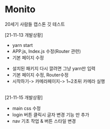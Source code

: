 # Monito

20세기 사람들 캡스톤
깃 테스트

[21-11-13 개발상황]

<ul>
<li>yarn start</li>
<li>APP.js, Index.js 수정(Router 관련)</li>
<li>기본 페이지 수정</li>
</ul>
<ul>
<li>설치된 패키지 다시 깔려면 그냥 yarn만 입력</li>
<li>기본 페이지 수정, Router수정</li>
<li>시작하기-> 카메라페이지-> 1~2초뒤 카메라 실행</li>
</ul>

<br>
[21-11-15 개발상황]
<ul>
<li>main css 수정</li>
<li>login 버튼 클릭시 글자 변경 기능 만 추가</li>
<li>nav 기초 작업 & 버튼 스타일 변경</li>
</ul>
